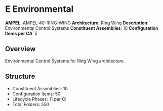 # E Environmental

**AMPEL**: AMPEL-40-RING-WING
**Architecture**: Ring Wing
**Description**: Environmental Control Systems
**Constituent Assemblies**: 10
**Configuration Items per CA**: 5

## Overview
Environmental Control Systems for Ring Wing architecture.

## Structure
- Constituent Assemblies: 10
- Configuration Items: 50
- Lifecycle Phases: 11 per CI
- Total Folders: 550
